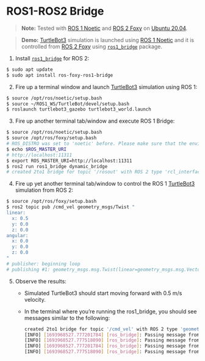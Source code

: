 # ROS1-ROS2 Bridge

> **Note:** Tested with [ROS 1 Noetic](https://wiki.ros.org/noetic) and [ROS 2 Foxy](https://docs.ros.org/en/foxy/index.html) on [Ubuntu 20.04](https://releases.ubuntu.com/focal).

> **Demo:** [TurtleBot3](https://github.com/Tinker-Twins/TurtleBot3) simulation is launched using [ROS 1 Noetic](https://wiki.ros.org/noetic) and it is controlled from [ROS 2 Foxy](https://docs.ros.org/en/foxy/index.html) using [`ros1_bridge`](https://github.com/ros2/ros1_bridge) package.

1. Install [`ros1_bridge`](https://github.com/ros2/ros1_bridge) for ROS 2:

```bash
$ sudo apt update
$ sudo apt install ros-foxy-ros1-bridge
```

2. Fire up a terminal window and launch [TurtleBot3](https://github.com/Tinker-Twins/TurtleBot3) simulation using ROS 1:

```bash
$ source /opt/ros/noetic/setup.bash
$ source ~/ROS1_WS/TurtleBot/devel/setup.bash
$ roslaunch turtlebot3_gazebo turtlebot3_world.launch
```

3. Fire up another terminal tab/window and execute ROS 1 Bridge:

```bash
$ source /opt/ros/noetic/setup.bash
$ source /opt/ros/foxy/setup.bash
# ROS_DISTRO was set to 'noetic' before. Please make sure that the environment does not mix paths from different distributions.
$ echo $ROS_MASTER_URI
# http://localhost:11311
$ export ROS_MASTER_URI=http://localhost:11311
$ ros2 run ros1_bridge dynamic_bridge
# created 2to1 bridge for topic '/rosout' with ROS 2 type 'rcl_interfaces/msg/Log' and ROS 1 type 'rosgraph_msgs/Log' ...
```

4. Fire up yet another terminal tab/window to control the ROS 1 [TurtleBot3](https://github.com/Tinker-Twins/TurtleBot3) simulation from ROS 2:

```bash
$ source /opt/ros/foxy/setup.bash
$ ros2 topic pub /cmd_vel geometry_msgs/Twist "
linear:
  x: 0.5
  y: 0.0
  z: 0.0
angular:
  x: 0.0
  y: 0.0
  z: 0.0
"
# publisher: beginning loop
# publishing #1: geometry_msgs.msg.Twist(linear=geometry_msgs.msg.Vector3(x=0.5, y=0.0, z=0.0), angular=geometry_msgs.msg.Vector3(x=0.0, y=0.0, z=0.0)) ...
```

5. Observe the results:

    - Simulated TurtleBot3 should start moving forward with 0.5 m/s velocity.

    - In the terminal where you’re running the ros1_bridge, you should see messages similar to the following:
      ```bash
      created 2to1 bridge for topic '/cmd_vel' with ROS 2 type 'geometry_msgs/msg/Twist' and ROS 1 type ''
      [INFO] [1693968527.777201784] [ros_bridge]: Passing message from ROS 2 geometry_msgs/msg/Twist to ROS 1 geometry_msgs/Twist (showing msg only once per type)
      [INFO] [1693968527.777518090] [ros_bridge]: Passing message from ROS 2 rcl_interfaces/msg/Log to ROS 1 rosgraph_msgs/Log (showing msg only once per type)created 2to1 bridge for topic '/cmd_vel' with ROS 2 type 'geometry_msgs/msg/Twist' and ROS 1 type ''
      [INFO] [1693968527.777201784] [ros_bridge]: Passing message from ROS 2 geometry_msgs/msg/Twist to ROS 1 geometry_msgs/Twist (showing msg only once per type)
      [INFO] [1693968527.777518090] [ros_bridge]: Passing message from ROS 2 rcl_interfaces/msg/Log to ROS 1 rosgraph_msgs/Log (showing msg only once per type)
      ```
